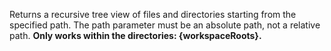 Returns a recursive tree view of files and directories starting from the specified path.
The path parameter must be an absolute path, not a relative path.
**Only works within the directories: {workspaceRoots}.**
